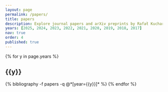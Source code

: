 ```yaml
---
layout: page
permalink: /papers/
title: papers
description: Explore journal papers and arXiv preprints by Rafał Kucharski and his research group at Jagiellonian University, presented in reversed chronological order. Delve into studies on transportation systems, machine learning, and urban mobility, showcasing groundbreaking insights and academic achievements.
years: [2025, 2024, 2023, 2022, 2021, 2020, 2019, 2018, 2017]
nav: true
order: 4
published: true
---
```


<div class="publications">

{% for y in page.years %}
  <h2 class="year">{{y}}</h2>
  {% bibliography -f papers -q @*[year={{y}}]* %}
{% endfor %}

</div>
